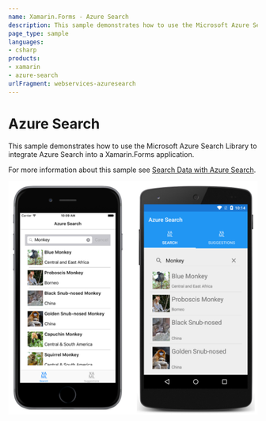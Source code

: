 ```yaml
---
name: Xamarin.Forms - Azure Search
description: This sample demonstrates how to use the Microsoft Azure Search Library to integrate Azure Search into a Xamarin.Forms application.
page_type: sample
languages:
- csharp
products:
- xamarin
- azure-search
urlFragment: webservices-azuresearch
---
```

# Azure Search

This sample demonstrates how to use the Microsoft Azure Search Library to integrate Azure Search into a Xamarin.Forms application.

For more information about this sample see [Search Data with Azure Search](https://developer.xamarin.com/guides/xamarin-forms/web-services/search/azure-search/).

![Azure Search application screenshot](Screenshots/01All.png "Azure Search application screenshot")
